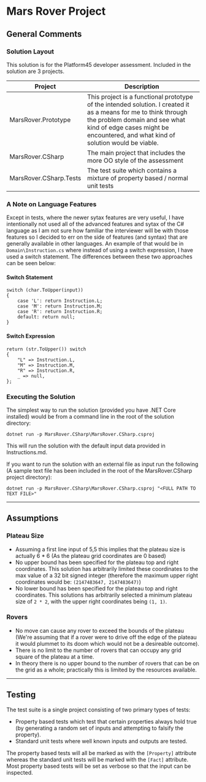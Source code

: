 # Mars Rover Project

## General Comments

### Solution Layout

This solution is for the Platform45 developer assessment. Included in the solution are 3 projects. 

| Project | Description |
| ------- | ----------- |
| MarsRover.Prototype | This project is a functional prototype of the intended solution. I created it as a means for me to think through the problem domain and see what kind of edge cases might be encountered, and what kind of solution would be viable. |
| MarsRover.CSharp | The main project that includes the more OO style of the assessment |
| MarsRover.CSharp.Tests | The test suite which contains a mixture of property based / normal unit tests |


### A Note on Language Features

Except in tests, where the newer sytax features are very useful, I have intentionally not used all of the advanced features and sytax of the C# language as I am not sure how familiar the interviewer will be with those features so I decided to err on the side of features (and syntax) that are generally available in other languages. An example of that would be in `Domain\Instruction.cs` where instead of using a switch expression, I have used a switch statement. The differences between these two approaches can be seen below:

#### Switch Statement

```CSharp
switch (char.ToUpper(input))
{
    case 'L': return Instruction.L;
    case 'M': return Instruction.M;
    case 'R': return Instruction.R;
    default: return null;
}
```

#### Switch Expression


```CSharp
return (str.ToUpper()) switch
{
    "L" => Instruction.L,
    "M" => Instruction.M,
    "R" => Instruction.R,
    _ => null,
};
```

### Executing the Solution

The simplest way to run the solution (provided you have .NET Core installed) would be from a command line in the root of the solution directory:

`dotnet run -p MarsRover.CSharp\MarsRover.CSharp.csproj`

This will run the solution with the default input data provided in Instructions.md.

If you want to run the solution with an external file as input run the following (A sample text file has been included in the root of the MarsRover.CSharp project directory):

`dotnet run -p MarsRover.CSharp\MarsRover.CSharp.csproj "<FULL PATH TO TEXT FILE>"`

---

## Assumptions

### Plateau Size

* Assuming a first line input of 5,5 this implies that the plateau size is actually 6 * 6 (As the plateau grid coordinates are 0 based)
* No upper bound has been specified for the plateau top and right coordinates. This solution has arbitrarily limited these coordinates to the max value of a 32 bit signed integer (therefore the maximum upper right coordinates would be: `(2147483647, 2147483647)`)
* No lower bound has been specified for the plateau top and right coordinates. This solutions has arbitrarily selected a minimum plateau size of `2 * 2`, with the upper right coordinates being `(1, 1)`.

### Rovers

* No move can cause any rover to exceed the bounds of the plateau (We're assuming that if a rover were to drive off the edge of the plateau it would plummet to its doom which would not be a desireable outcome).
* There is no limit to the number of rovers that can occupy any grid square of the plateau at a time.
* In theory there is no upper bound to the number of rovers that can be on the grid as a whole; practically this is limited by the resources available.

---

## Testing

The test suite is a single project consisting of two primary types of tests:

* Property based tests which test that certain properties always hold true (by generating a random set of inputs and attempting to falsify the property).
* Standard unit tests where well known inputs and outputs are tested.

The property based tests will all be marked as with the `[Property]` attribute whereas the standard unit tests will be marked with the `[Fact]` attribute. Most property based tests will be set as verbose so that the input can be inspected.